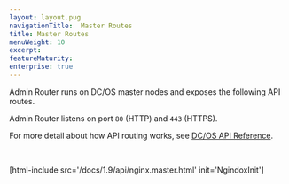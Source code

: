 ```yaml
---
layout: layout.pug
navigationTitle:  Master Routes
title: Master Routes
menuWeight: 10
excerpt:
featureMaturity:
enterprise: true
---
```


Admin Router runs on DC/OS master nodes and exposes the following API routes.

Admin Router listens on port `80` (HTTP) and `443` (HTTPS).

For more detail about how API routing works, see [DC/OS API Reference](/1.9/api/).

<br/>

[html-include src='/docs/1.9/api/nginx.master.html' init='NgindoxInit']